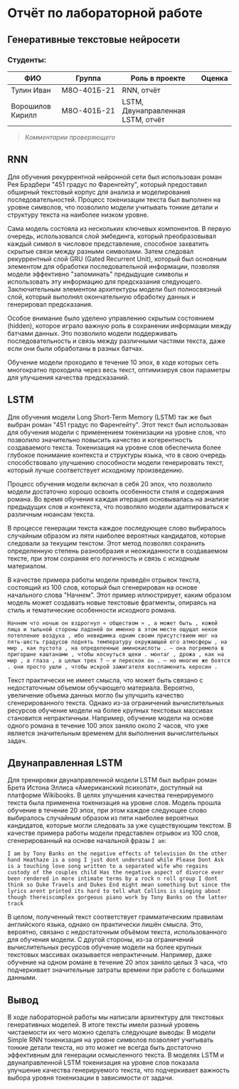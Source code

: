 # Отчёт по лабораторной работе
## Генеративные текстовые нейросети

### Студенты: 

| ФИО           | Группа      | Роль в проекте              | Оценка       |
|---------------|-------------|-----------------------------|--------------|
| Тулин Иван    | М8О-401Б-21 | RNN, отчёт                  |              |
| Ворошилов Кирилл | М8О-401Б-21 | LSTM, Двунаправленная LSTM, отчёт                 |              |

> *Комментарии проверяющего*

## RNN

Для обучения рекуррентной нейронной сети был использован роман Рея Брэдбери "451 градус по Фаренгейту", который предоставил обширный текстовый корпус для анализа и моделирования последовательностей. Процесс токенизации текста был выполнен на уровне символов, что позволило модели учитывать тонкие детали и структуру текста на наиболее низком уровне.

Сама модель состояла из нескольких ключевых компонентов. В первую очередь, использовался слой эмбединга, который преобразовывал каждый символ в числовое представление, способное захватить скрытые связи между разными символами. Затем следовал рекуррентный слой GRU (Gated Recurrent Unit), который был основным элементом для обработки последовательной информации, позволяя модели эффективно "запоминать" предыдущие символы и использовать эту информацию для предсказания следующего. Заключительным элементом архитектуры модели был полносвязный слой, который выполнял окончательную обработку данных и генерировал предсказания.

Особое внимание было уделено управлению скрытым состоянием (hidden), которое играло важную роль в сохранении информации между батчами данных. Это позволило модели поддерживать последовательность и связь между различными частями текста, даже если они были обработаны в разных батчах.

Обучение модели проходило в течение 10 эпох, в ходе которых сеть многократно проходила через весь текст, оптимизируя свои параметры для улучшения качества предсказаний.

## LSTM

Для обучения модели Long Short-Term Memory (LSTM) так же был выбран роман "451 градус по Фаренгейту". Этот текст был использован для обучения модели с применением токенизации на уровне слов, что позволило значительно повысить качество и когерентность создаваемого текста. Токенизация на уровне слов обеспечила более глубокое понимание контекста и структуры языка, что в свою очередь способствовало улучшению способности модели генерировать текст, который лучше соответствует исходному произведению.

Процесс обучения модели включал в себя 20 эпох, что позволило модели достаточно хорошо освоить особенности стиля и содержания романа. Во время обучения каждая итерация основывалась на анализе предыдущих слов и контекста, что позволяло модели адаптироваться к различным нюансам текста. 

В процессе генерации текста каждое последующее слово выбиралось случайным образом из пяти наиболее вероятных кандидатов, которые следовали за текущим текстом. Этот метод позволял сохранить определенную степень разнообразия и неожиданности в создаваемом тексте, при этом сохраняя его логичность и связь с исходным материалом.

В качестве примера работы модели приведён отрывок текста, состоящий из 100 слов, который был сгенерирован на основе начального слова "Начнем". Этот пример иллюстрирует, каким образом модель может создавать новые текстовые фрагменты, опираясь на стиль и тематические особенности исходного романа.

```
Начнем что ночью он вздрогнул « обществом » , а может быть , кожей лица и тыльной стороны ладоней он именно в этом месте ощущал некое потепление воздуха , ибо невидимка одним своим присутствием мог на пять-шесть градусов поднять температуру окружающей его атмосферы , на мир , как пустота , на определенные аминокислоты . – она погремела в пригоршне каштанами , чтобы коснуться щеки . монтаг , дрожа , как на мир , а глаза , а целых трех ? – и перескок он . – но многие же боятся . они просто ушли , чтобы искрой зажигателя воспламенить керосин .
```

Текст практически не имеет смысла, что может быть связано с недостаточным объемом обучающего материала. Вероятно, увеличение объема данных могло бы улучшить качество сгенерированного текста. Однако из-за ограничений вычислительных ресурсов обучение модели на более крупных текстовых массивах становится непрактичным. Например, обучение модели на основе одного романа в течение 100 эпох заняло около 2 часов, что уже является значительным временем для выполнения вычислительных задач.


## Двунаправленная LSTM

Для тренировки двунаправленной модели LSTM был выбран роман Брета Истона Эллиса «Американский психопат», доступный на платформе Wikibooks. В целях улучшения качества генерируемого текста была применена токенизация на уровне слов. Модель прошла обучение в течение 20 эпох, при этом каждое следующее слово выбиралось случайным образом из пяти наиболее вероятных кандидатов, которые могли следовать за уже существующим текстом. В качестве примера работы модели представлен отрывок из 100 слов, сгенерированный на основе начальной фразы `I am`:

```
I am by Tony Banks on the negative effects of television On the other hand Heathaze is a song I just dont understand while Please Dont Ask is a touching love song written to a separated wife who regains custody of the couples child Has the negative aspect of divorce ever been rendered in more intimate terms by a rock n roll group I dont think so Duke Travels and Dukes End might mean something but since the lyrics arent printed its hard to tell what Collins is singing about though thereiscomplex gorgeous piano work by Tony Banks on the latter track
```

В целом, полученный текст соответствует грамматическим правилам английского языка, однако он практически лишён смысла. Это, вероятно, связано с недостаточным объёмом текста, использованного для обучения модели. С другой стороны, из-за ограничений вычислительных ресурсов обучение модели на более крупных текстовых массивах оказывается непрактичным. Например, даже обучение на одном романе в течение 20 эпох заняло целых 3 часа, что подчеркивает значительные затраты времени при работе с большими данными.


## Вывод

В ходе лабораторной работы мы написали архитектуру для текстовых генеративных моделей. В итоге тексты имели разный уровень чистаемости их чего можно сделать следующие выводы: 
В модели Simple RNN токенизация на уровне символов позволяет учитывать тонкие детали текста, но это может не всегда быть достаточно эффективным для генерации осмысленного текста. 
В моделях LSTM и двунаправленной LSTM токенизация на уровне слов показала улучшение качества генерируемого текста, что подчеркивает важность выбора уровня токенизации в зависимости от задачи.
